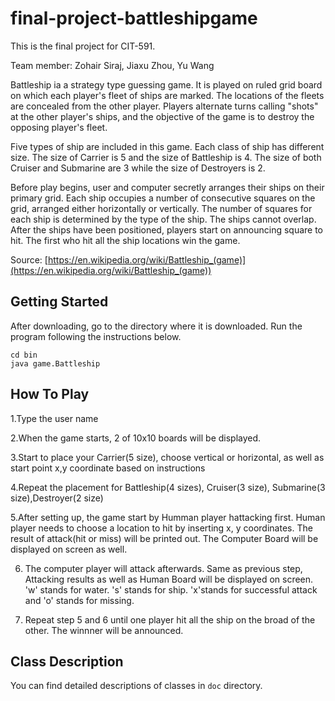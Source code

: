 # final-project-battleshipgame
This is the final project for CIT-591.

Team member: Zohair Siraj, Jiaxu Zhou, Yu Wang

Battleship ia a strategy type guessing game. It is played on ruled grid board on which each player's fleet of ships are marked. The locations of the fleets are concealed from the other player. Players alternate turns calling "shots" at the other player's ships, and the objective of the game is to destroy the opposing player's fleet.

Five types of ship are included in this game. Each class of ship has different size. The size of Carrier is 5 and the size of Battleship is 4. The size of both Cruiser and Submarine are 3 while the size of Destroyers is 2.

Before play begins, user and computer secretly arranges their ships on their primary grid. Each ship occupies a number of consecutive squares on the grid, arranged either horizontally or vertically. The number of squares for each ship is determined by the type of the ship. The ships cannot overlap. After the ships have been positioned, players start on announcing square to hit. The first who hit all the ship locations win the game.

Source: [https://en.wikipedia.org/wiki/Battleship_(game)](https://en.wikipedia.org/wiki/Battleship_(game))


## Getting Started

After downloading, go to the directory where it is downloaded. Run the program following the instructions below.
```
cd bin
java game.Battleship
```

## How To Play
1.Type the user name

2.When the game starts, 2 of 10x10 boards will be displayed.

3.Start to place your Carrier(5 size), choose vertical or horizontal, as well as start point x,y coordinate based on instructions

4.Repeat the placement for Battleship(4 sizes), Cruiser(3 size), Submarine(3 size),Destroyer(2 size)

5.After setting up, the game start by Humman player hattacking first. Human player needs to choose a location to hit by inserting x, y coordinates. The result of attack(hit or miss) will be printed out. The Computer Board will be displayed on screen as well.

6. The computer player will attack afterwards. Same as previous step, Attacking results as well as Human Board will be displayed on screen. 'w' stands for water. 's' stands for ship. 'x'stands for successful attack and 'o' stands for missing.

7. Repeat step 5 and 6 until one player hit all the ship on the broad of the other. The winnner will be announced.


## Class Description

You can find detailed descriptions of classes in `doc` directory.


